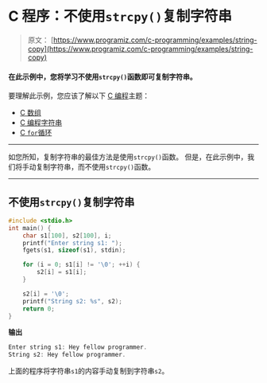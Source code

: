 # C 程序：不使用`strcpy()`复制字符串

> 原文： [https://www.programiz.com/c-programming/examples/string-copy](https://www.programiz.com/c-programming/examples/string-copy)

#### 在此示例中，您将学习不使用`strcpy()`函数即可复制字符串。

要理解此示例，您应该了解以下 [C 编程](/c-programming "C tutorial")主题：

*   [C 数组](/c-programming/c-arrays)
*   [C 编程字符串](/c-programming/c-strings)
*   [C `for`循环](/c-programming/c-for-loop)

* * *

如您所知，复制字符串的最佳方法是使用`strcpy()`函数。 但是，在此示例中，我们将手动复制字符串，而不使用`strcpy()`函数。

* * *

## 不使用`strcpy()`复制字符串

```c
#include <stdio.h>
int main() {
    char s1[100], s2[100], i;
    printf("Enter string s1: ");
    fgets(s1, sizeof(s1), stdin);

    for (i = 0; s1[i] != '\0'; ++i) {
        s2[i] = s1[i];
    }

    s2[i] = '\0';
    printf("String s2: %s", s2);
    return 0;
} 
```

**输出**

```c
Enter string s1: Hey fellow programmer.
String s2: Hey fellow programmer. 
```

上面的程序将字符串`s1`的内容手动复制到字符串`s2`。